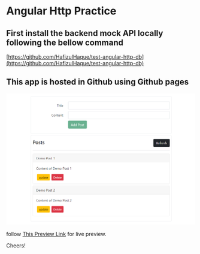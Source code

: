 # Angular Http Practice

## First install the backend mock API locally following the bellow command

[https://github.com/HafizulHaque/test-angular-http-db](https://github.com/HafizulHaque/test-angular-http-db)

## This app is hosted in Github using Github pages 

![screenshot of the UI](UI-Screenshot.PNG)

follow [This Preview Link](https://HafizulHaque.gitlab.io/angular-http-practice/) for live preview.

Cheers!